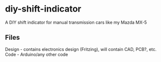 # diy-shift-indicator
A DIY shift indicator for manual transmission cars like my Mazda MX-5

## Files
Design - contains electronics design (Fritzing), will contain CAD, PCB?, etc.  
Code - Arduino/any other code